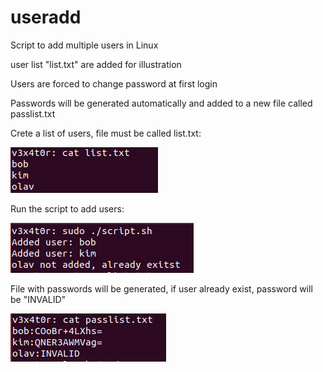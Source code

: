 # useradd
Script to add multiple users in Linux

user list "list.txt" are added for illustration

Users are forced to change password at first login

Passwords will be generated automatically and added to a new file called passlist.txt


Crete a list of users, file must be called list.txt:

![Create a list of users](https://raw.githubusercontent.com/v3x4t0r/useradd/master/photos/Userlist.png)

Run the script to add users:

![Run the script](https://raw.githubusercontent.com/v3x4t0r/useradd/master/photos/Run_script.png)

File with passwords will be generated, if user already exist, password will be "INVALID"

![List of passwords](https://raw.githubusercontent.com/v3x4t0r/useradd/master/photos/passlist.png)

